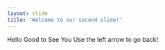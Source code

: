 ```yaml
---
layout: slide
title: "Welcome to our second slide!"
---
```

Hello Good to See You
Use the left arrow to go back!
